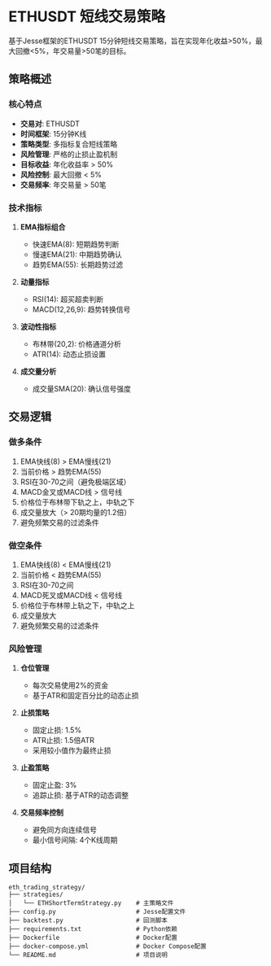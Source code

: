 # ETHUSDT 短线交易策略

基于Jesse框架的ETHUSDT 15分钟短线交易策略，旨在实现年化收益>50%，最大回撤<5%，年交易量>50笔的目标。

## 策略概述

### 核心特点
- **交易对**: ETHUSDT
- **时间框架**: 15分钟K线
- **策略类型**: 多指标复合短线策略
- **风险管理**: 严格的止损止盈机制
- **目标收益**: 年化收益率 > 50%
- **风险控制**: 最大回撤 < 5%
- **交易频率**: 年交易量 > 50笔

### 技术指标

1. **EMA指标组合**
   - 快速EMA(8): 短期趋势判断
   - 慢速EMA(21): 中期趋势确认
   - 趋势EMA(55): 长期趋势过滤

2. **动量指标**
   - RSI(14): 超买超卖判断
   - MACD(12,26,9): 趋势转换信号

3. **波动性指标**
   - 布林带(20,2): 价格通道分析
   - ATR(14): 动态止损设置

4. **成交量分析**
   - 成交量SMA(20): 确认信号强度

## 交易逻辑

### 做多条件
1. EMA快线(8) > EMA慢线(21)
2. 当前价格 > 趋势EMA(55)
3. RSI在30-70之间（避免极端区域）
4. MACD金叉或MACD线 > 信号线
5. 价格位于布林带下轨之上，中轨之下
6. 成交量放大（> 20期均量的1.2倍）
7. 避免频繁交易的过滤条件

### 做空条件
1. EMA快线(8) < EMA慢线(21)
2. 当前价格 < 趋势EMA(55)
3. RSI在30-70之间
4. MACD死叉或MACD线 < 信号线
5. 价格位于布林带上轨之下，中轨之上
6. 成交量放大
7. 避免频繁交易的过滤条件

### 风险管理

1. **仓位管理**
   - 每次交易使用2%的资金
   - 基于ATR和固定百分比的动态止损

2. **止损策略**
   - 固定止损: 1.5%
   - ATR止损: 1.5倍ATR
   - 采用较小值作为最终止损

3. **止盈策略**
   - 固定止盈: 3%
   - 追踪止损: 基于ATR的动态调整

4. **交易频率控制**
   - 避免同方向连续信号
   - 最小信号间隔: 4个K线周期

## 项目结构

```
eth_trading_strategy/
├── strategies/
│   └── ETHShortTermStrategy.py    # 主策略文件
├── config.py                      # Jesse配置文件
├── backtest.py                    # 回测脚本
├── requirements.txt               # Python依赖
├── Dockerfile                     # Docker配置
├── docker-compose.yml             # Docker Compose配置
└── README.md                      # 项目说明
```

